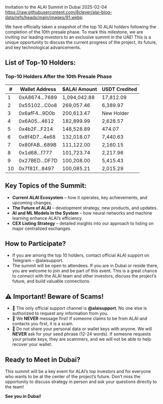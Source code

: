 Invitation to the ALAI Summit in Dubai
2025-02-04
https://raw.githubusercontent.com/8clever/alai-blog-data/refs/heads/main/images/91.webp

We have officially taken a snapshot of the top 10 ALAI holders following the completion of the 10th presale phase. To mark this milestone, we are inviting our leading investors to an exclusive summit in the UAE! This is a unique opportunity to discuss the current progress of the project, its future, and key technological advancements.

## List of Top-10 Holders:
### Top-10 Holders After the 10th Presale Phase

| #  | Wallet Address      | $ALAI Amount  | USDT Credited |
|----|---------------------|---------------|---------------|
| 1  | 0xA8674...7689      | 1,094,042.88  | 17,812.09     |
| 2  | 0x55102...C0o8      | 269,057.46    | 6,389.97      |
| 3  | 0x6afF4...9D0b      | 200,613.47    | New Holder    |
| 4  | 0x6A05...4612      | 182,899.99    | 2,628.57      |
| 5  | 0x4b2F...F214      | 148,528.89    | 474.07        |
| 6  | 0x8f4D7...4e68     | 132,018.07    | 7,440.63      |
| 7  | 0x80FAB...689B     | 111,122.00    | 2,160.15      |
| 8  | 0x1d68...f777     | 101,723.74    | 2,217.96      |
| 9  | 0x27BED...DF7D     | 100,208.00    | 5,415.43      |
| 10 | 0x7f81f...8497     | 100,085.21    | 2,015.29      |

## Key Topics of the Summit:
- **Current ALAI Ecosystem** – how it operates, key achievements, and upcoming changes.
- **The Future of ALAI** – development strategy, new products, and updates.
- **AI and ML Models in the System** – how neural networks and machine learning enhance ALAI’s efficiency.
- **CEX Listing Strategy** – detailed insights into our approach to listing on major centralized exchanges.

## How to Participate?
- If you are among the top 10 holders, contact official ALAI support on Telegram – @alaisupport.
- The summit will be open to attendees. If you are in Dubai or reside there, you are welcome to join and be part of this event. This is a great chance to connect with the ALAI team and other investors, discuss the project’s future, and build valuable connections.

## ⚠ Important! Beware of Scams!
- 🚨 The only official support channel is **@alaisupport**. No one else is authorized to request any information from you.
- 🚨 We **NEVER** message first! If someone claims to be from ALAI and contacts you first, it is a scam.
- 🚨 Do not share your personal data or wallet keys with anyone. We will **NEVER** ask for your seed phrase (12-24 words). If someone requests your private keys, they are scammers, and we will not be able to help recover your wallet.

## Ready to Meet in Dubai?
This summit will be a key event for ALAI’s top investors and for everyone who wants to be at the center of the project’s future. Don’t miss the opportunity to discuss strategy in person and ask your questions directly to the team!

**See you in Dubai!**
